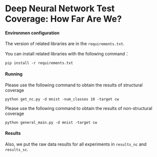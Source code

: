 # Deep Neural Network Test Coverage: How Far Are We?

#### Environmen configuration
The version of related libraries are in the `requirements.txt`.

You can install related libraries with the following command：
```shell
pip install -r requirements.txt
```

#### Running
Please use the following command to obtain the results of structural coverage
```shell
python get_nc.py -d mnist -num_classes 10 -target cw
```

Please use the following command to obtain the results of non-structural coverage
```shell
python general_main.py -d mnist -target cw
```

#### Results
Also, we put the raw data results for all experiments in `results_nc` and `results_sc`.


